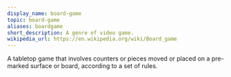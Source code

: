 ```yaml
---
display_name: board-game
topic: board-game
aliases: boardgame
short_description: A genre of video game.
wikipedia_url: https://en.wikipedia.org/wiki/Board_game
---
```

A tabletop game that involves counters or pieces moved or placed on a pre-marked surface or board, according to a set of rules.